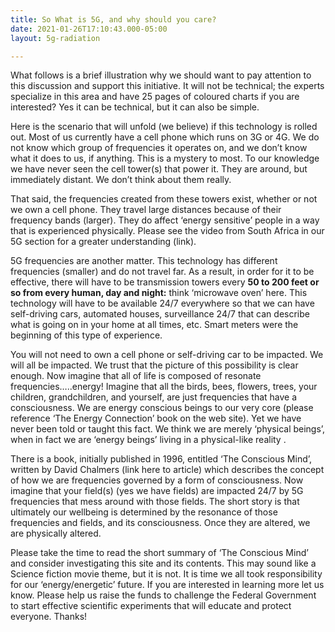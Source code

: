 ```yaml
---
title: So What is 5G, and why should you care?
date: 2021-01-26T17:10:43.000-05:00
layout: 5g-radiation

---
```

What follows is a brief illustration why we should want to pay attention to this discussion and support this initiative. It will not be technical; the experts specialize in this area and have 25 pages of coloured charts if you are interested? Yes it can be technical, but it can also be simple.

Here is the scenario that will unfold (we believe) if this technology is rolled out. Most of us currently have a cell phone which runs on 3G or 4G. We do not know which group of frequencies it operates on, and we don’t know what it does to us, if anything. This is a mystery to most. To our knowledge we have never seen the cell tower(s) that power it. They are around, but immediately distant. We don’t think about them really.

That said, the frequencies created from these towers exist, whether or not we own a cell phone. They travel large distances because of their frequency bands (larger). They do affect ‘energy sensitive’ people in a way that is experienced physically. Please see the video from South Africa in our 5G section for a greater understanding (link).

5G frequencies are another matter. This technology has different frequencies (smaller) and do not travel far. As a result, in order for it to be effective, there will have to be transmission towers every **50 to 200 feet or so from every human, day and night:** think ‘microwave oven’ here. This technology will have to be available 24/7 everywhere so that we can have self-driving cars, automated houses, surveillance 24/7 that can describe what is going on in your home at all times, etc. Smart meters were the beginning of this type of experience.

You will not need to own a cell phone or self-driving car to be impacted. We will all be impacted. We trust that the picture of this possibility is clear enough. Now imagine that all of life is composed of resonate frequencies…..energy! Imagine that all the birds, bees, flowers, trees, your children, grandchildren, and yourself, are just frequencies that have a consciousness. We are energy conscious beings to our very core (please reference ‘The Energy Connection’ book on the web site). Yet we have never been told or taught this fact. We think we are merely ‘physical beings’, when in fact we are ‘energy beings’ living in a physical-like reality .

There is a book, initially published in 1996, entitled ‘The Conscious Mind’, written by David Chalmers (link here to article) which describes the concept of how we are frequencies governed by a form of consciousness. Now imagine that your field(s) (yes we have fields) are impacted 24/7 by 5G frequencies that mess around with those fields. The short story is that ultimately our wellbeing is determined by the resonance of those frequencies and fields, and its consciousness. Once they are altered, we are physically altered.

Please take the time to read the short summary of ‘The Conscious Mind’ and consider investigating this site and its contents. This may sound like a Science fiction movie theme, but it is not. It is time we all took responsibility for our ‘energy/energetic’ future. If you are interested in learning more let us know. Please help us raise the funds to challenge the Federal Government to start effective scientific experiments that will educate and protect everyone. Thanks!